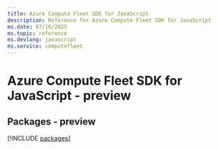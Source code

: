 ```yaml
---
title: Azure Compute Fleet SDK for JavaScript
description: Reference for Azure Compute Fleet SDK for JavaScript
ms.date: 07/16/2025
ms.topic: reference
ms.devlang: javascript
ms.service: computefleet
---
```

# Azure Compute Fleet SDK for JavaScript - preview
## Packages - preview
[!INCLUDE [packages](compute-fleet-index.md)]